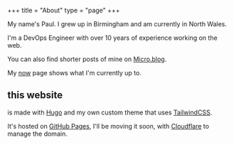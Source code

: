 +++
title = "About"
type = "page"
+++

My name's Paul. I grew up in Birmingham and am currently in North Wales.

I'm a DevOps Engineer with over 10 years of experience working on the web. 

You can also find shorter posts of mine on [Micro.blog](https://micro.paultibbetts.uk).

My [now](/now) page shows what I'm currently up to.

## this website

is made with [Hugo](https://gohugo.io) and my own custom theme that uses [TailwindCSS](https://tailwindcss.com/).

It's hosted on [GitHub Pages](https://pages.github.com/), I'll be moving it soon, with [Cloudflare](https://cloudflare.com) to manage the domain.


